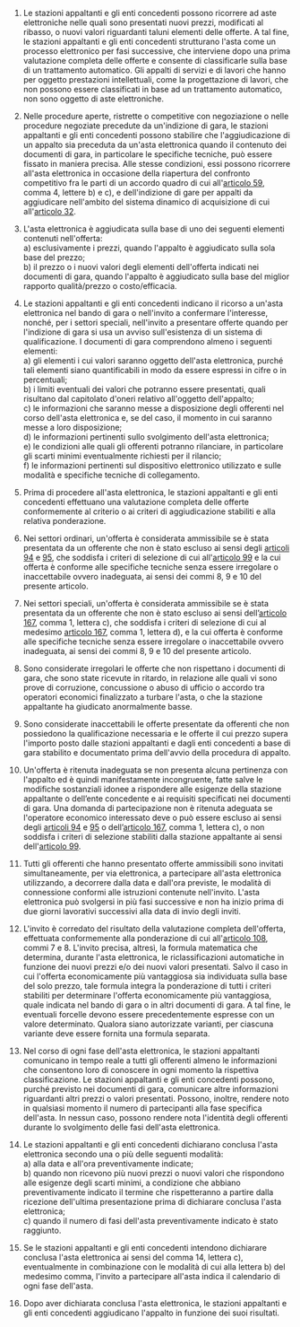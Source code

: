 1. Le stazioni appaltanti e gli enti concedenti possono ricorrere ad aste elettroniche nelle  quali sono presentati nuovi prezzi, modificati al ribasso, o nuovi valori riguardanti taluni  elementi delle offerte. A tal fine, le stazioni appaltanti e gli enti concedenti strutturano l'asta  come un processo elettronico per fasi successive, che interviene dopo una prima valutazione  completa delle offerte e consente di classificarle sulla base di un trattamento automatico. Gli  appalti di servizi e di lavori che hanno per oggetto prestazioni intellettuali, come la  progettazione di lavori, che non possono essere classificati in base ad un trattamento  automatico, non sono oggetto di aste elettroniche.

2. Nelle procedure aperte, ristrette o competitive con negoziazione o nelle procedure  negoziate precedute da un'indizione di gara, le stazioni appaltanti e gli enti concedenti  possono stabilire che l'aggiudicazione di un appalto sia preceduta da un'asta elettronica  quando il contenuto dei documenti di gara, in particolare le specifiche tecniche, può essere  fissato in maniera precisa. Alle stesse condizioni, essi possono ricorrere all'asta elettronica in  occasione della riapertura del confronto competitivo fra le parti di un accordo quadro di cui  all'[articolo 59](/articolo-59/2), comma 4, lettere b) e c), e dell'indizione di gare per appalti da aggiudicare  nell'ambito del sistema dinamico di acquisizione di cui all'[articolo 32](/articolo-32/1).

3. L'asta elettronica è aggiudicata sulla base di uno dei seguenti elementi contenuti  nell'offerta: <br>a) esclusivamente i prezzi, quando l'appalto è aggiudicato sulla sola base del prezzo;<br>b) il prezzo o i nuovi valori degli elementi dell'offerta indicati nei documenti di gara, quando  l'appalto è aggiudicato sulla base del miglior rapporto qualità/prezzo o costo/efficacia. 

4. Le stazioni appaltanti e gli enti concedenti indicano il ricorso a un'asta elettronica nel  bando di gara o nell'invito a confermare l'interesse, nonché, per i settori speciali, nell'invito a  presentare offerte quando per l'indizione di gara si usa un avviso sull'esistenza di un sistema  di qualificazione. I documenti di gara comprendono almeno i seguenti elementi: <br>a) gli elementi i cui valori saranno oggetto dell'asta elettronica, purché tali elementi siano  quantificabili in modo da essere espressi in cifre o in percentuali;<br>b) i limiti eventuali dei valori che potranno essere presentati, quali risultano dal capitolato  d'oneri relativo all'oggetto dell'appalto;<br>c) le informazioni che saranno messe a disposizione degli offerenti nel corso dell'asta  elettronica e, se del caso, il momento in cui saranno messe a loro disposizione;<br>d) le informazioni pertinenti sullo svolgimento dell'asta elettronica;<br>e) le condizioni alle quali gli offerenti potranno rilanciare, in particolare gli scarti minimi  eventualmente richiesti per il rilancio;<br>f) le informazioni pertinenti sul dispositivo elettronico utilizzato e sulle modalità e specifiche  tecniche di collegamento.

5. Prima di procedere all'asta elettronica, le stazioni appaltanti e gli enti concedenti  effettuano una valutazione completa delle offerte conformemente al criterio o ai criteri di  aggiudicazione stabiliti e alla relativa ponderazione.

6. Nei settori ordinari, un'offerta è considerata ammissibile se è stata presentata da un  offerente che non è stato escluso ai sensi degli [articoli 94](/articolo-94/1) e [95](/articolo-95/1), che soddisfa i criteri di  selezione di cui all'[articolo 99](/articolo-99/2) e la cui offerta è conforme alle specifiche tecniche senza  essere irregolare o inaccettabile ovvero inadeguata, ai sensi dei commi 8, 9 e 10 del presente articolo.

7. Nei settori speciali, un'offerta è considerata ammissibile se è stata presentata da un  offerente che non è stato escluso ai sensi dell’[articolo 167](/articolo-167/1), comma 1, lettera c), che soddisfa i criteri di selezione di cui al medesimo [articolo 167](/articolo-167/1), comma 1, lettera d), e la cui offerta è  conforme alle specifiche tecniche senza essere irregolare o inaccettabile ovvero inadeguata,  ai sensi dei commi 8, 9 e 10 del presente articolo. 

8. Sono considerate irregolari le offerte che non rispettano i documenti di gara, che sono  state ricevute in ritardo, in relazione alle quali vi sono prove di corruzione, concussione o  abuso di ufficio o accordo tra operatori economici finalizzato a turbare l'asta, o che la  stazione appaltante ha giudicato anormalmente basse.  

9. Sono considerate inaccettabili le offerte presentate da offerenti che non possiedono la  qualificazione necessaria e le offerte il cui prezzo supera l'importo posto dalle stazioni  appaltanti e dagli enti concedenti a base di gara stabilito e documentato prima dell'avvio  della procedura di appalto.

10. Un'offerta è ritenuta inadeguata se non presenta alcuna pertinenza con l'appalto ed è  quindi manifestamente incongruente, fatte salve le modifiche sostanziali idonee a rispondere  alle esigenze della stazione appaltante o dell’ente concedente e ai requisiti specificati nei  documenti di gara. Una domanda di partecipazione non è ritenuta adeguata se l'operatore  economico interessato deve o può essere escluso ai sensi degli [articoli 94](/articolo-94/1) e [95](/articolo-95/1) o dell’[articolo 167](/articolo-167/1), comma 1, lettera c), o non soddisfa i criteri di selezione stabiliti dalla stazione  appaltante ai sensi dell'[articolo 99](/articolo-99/2). 

11. Tutti gli offerenti che hanno presentato offerte ammissibili sono invitati  simultaneamente, per via elettronica, a partecipare all'asta elettronica utilizzando, a decorrere  dalla data e dall'ora previste, le modalità di connessione conformi alle istruzioni contenute  nell'invito. L'asta elettronica può svolgersi in più fasi successive e non ha inizio prima di due  giorni lavorativi successivi alla data di invio degli inviti. 

12. L'invito è corredato del risultato della valutazione completa dell'offerta, effettuata  conformemente alla ponderazione di cui all'[articolo 108](/articolo-108/2), commi 7 e 8. L'invito precisa,  altresì, la formula matematica che determina, durante l'asta elettronica, le riclassificazioni  automatiche in funzione dei nuovi prezzi e/o dei nuovi valori presentati. Salvo il caso in cui  l'offerta economicamente più vantaggiosa sia individuata sulla base del solo prezzo, tale formula integra la ponderazione di tutti i criteri stabiliti per determinare l'offerta  economicamente più vantaggiosa, quale indicata nel bando di gara o in altri documenti di  gara. A tal fine, le eventuali forcelle devono essere precedentemente espresse con un valore  determinato. Qualora siano autorizzate varianti, per ciascuna variante deve essere fornita una  formula separata. 

13. Nel corso di ogni fase dell'asta elettronica, le stazioni appaltanti comunicano in tempo  reale a tutti gli offerenti almeno le informazioni che consentono loro di conoscere in ogni  momento la rispettiva classificazione. Le stazioni appaltanti e gli enti concedenti possono,  purché previsto nei documenti di gara, comunicare altre informazioni riguardanti altri prezzi  o valori presentati. Possono, inoltre, rendere noto in qualsiasi momento il numero di  partecipanti alla fase specifica dell'asta. In nessun caso, possono rendere nota l'identità degli  offerenti durante lo svolgimento delle fasi dell'asta elettronica.

14. Le stazioni appaltanti e gli enti concedenti dichiarano conclusa l'asta elettronica secondo  una o più delle seguenti modalità: <br>a) alla data e all'ora preventivamente indicate;<br>b) quando non ricevono più nuovi prezzi o nuovi valori che rispondono alle esigenze degli  scarti minimi, a condizione che abbiano preventivamente indicato il termine che rispetteranno a partire dalla ricezione dell'ultima presentazione prima di dichiarare conclusa l'asta elettronica;<br>c) quando il numero di fasi dell'asta preventivamente indicato è stato raggiunto. 

15. Se le stazioni appaltanti e gli enti concedenti intendono dichiarare conclusa l'asta  elettronica ai sensi del comma 14, lettera c), eventualmente in combinazione con le modalità  di cui alla lettera b) del medesimo comma, l'invito a partecipare all'asta indica il calendario  di ogni fase dell'asta.

16. Dopo aver dichiarata conclusa l'asta elettronica, le stazioni appaltanti e gli enti  concedenti aggiudicano l'appalto in funzione dei suoi risultati. 